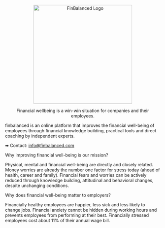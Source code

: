 <p align="center">
  <a  target="blank"><img src="https://i.imgur.com/RmzChz8.png" width="320" alt="FinBalanced Logo" /></a>
</p>

  <p align="center">Financial wellbeing is a win-win situation for companies and their employees.</p>
  <p align="center"></p>

finbalanced is an online platform that improves the financial well-being of employees through financial knowledge building, practical tools and direct coaching by independent experts.

➡ Contact: info@finbalanced.com

Why improving financial well-being is our mission?

Physical, mental and financial well-being are directly and closely related. Money worries are already the number one factor for stress today (ahead of health, career and family). Financial fears and worries can be actively reduced through knowledge building, attitudinal and behavioral changes, despite unchanging conditions.

Why does financial well-being matter to employers?

Financially healthy employees are happier, less sick and less likely to change jobs. Financial anxiety cannot be hidden during working hours and prevents employees from performing at their best. Financially stressed employees cost about 11% of their annual wage bill.
